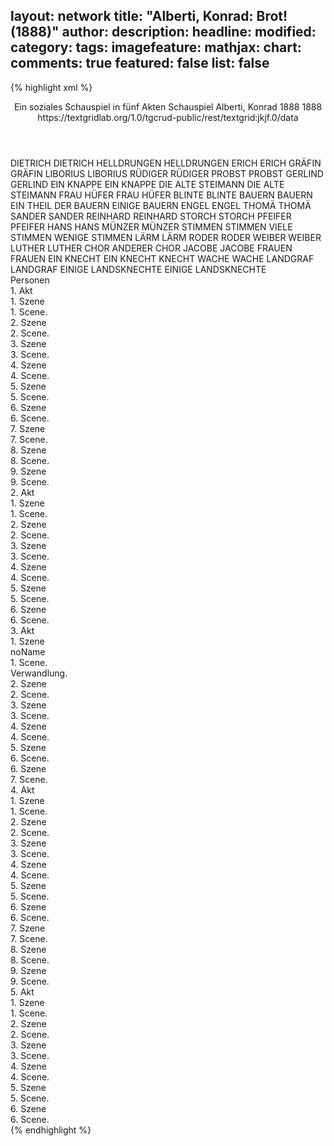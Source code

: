 layout: network
title: "Alberti, Konrad: Brot! (1888)"
author:
description:
headline:
modified:
category:
tags:
imagefeature:
mathjax:
chart:
comments: true
featured: false
list: false
---
{% highlight xml %}
<?xml-model href="https://raw.githubusercontent.com/DLiNa/project/master/rules/lina.rnc"?><?xml-model href="https://raw.githubusercontent.com/DLiNa/project/master/rules/lina.sch"?>
<play xmlns="http://lina.digital">
  <header>
    <title>Brot!</title>
    <subtitle>Ein soziales Schauspiel in fünf Akten</subtitle>
    <genretitle>Schauspiel</genretitle>
    <author>Alberti, Konrad</author>
    <date type="print" when="1888">1888</date>
    <date type="premiere"/>
    <date type="written" when="1888">1888</date>
    <source>https://textgridlab.org/1.0/tgcrud-public/rest/textgrid:jkjf.0/data</source>
  </header>
  <personae>
    <character>
      <name>DIETRICH</name>
      <alias xml:id="dietrich">
        <name>DIETRICH</name>
      </alias>
    </character>
    <character>
      <name>HELLDRUNGEN</name>
      <alias xml:id="helldrungen">
        <name>HELLDRUNGEN</name>
      </alias>
    </character>
    <character>
      <name>ERICH</name>
      <alias xml:id="erich">
        <name>ERICH</name>
      </alias>
    </character>
    <character>
      <name>GRÄFIN</name>
      <alias xml:id="gräfin">
        <name>GRÄFIN</name>
      </alias>
    </character>
    <character>
      <name>LIBORIUS</name>
      <alias xml:id="liborius">
        <name>LIBORIUS</name>
      </alias>
    </character>
    <character>
      <name>RÜDIGER</name>
      <alias xml:id="rüdiger">
        <name>RÜDIGER</name>
      </alias>
    </character>
    <character>
      <name>PROBST</name>
      <alias xml:id="probst">
        <name>PROBST</name>
      </alias>
    </character>
    <character>
      <name>GERLIND</name>
      <alias xml:id="gerlind">
        <name>GERLIND</name>
      </alias>
    </character>
    <character>
      <name>EIN KNAPPE</name>
      <alias xml:id="ein_knappe">
        <name>EIN KNAPPE</name>
      </alias>
    </character>
    <character>
      <name>DIE ALTE STEIMANN</name>
      <alias xml:id="die_alte_steimann">
        <name>DIE ALTE STEIMANN</name>
      </alias>
    </character>
    <character>
      <name>FRAU HÜFER</name>
      <alias xml:id="frau_hüfer">
        <name>FRAU HÜFER</name>
      </alias>
    </character>
    <character>
      <name>BLINTE</name>
      <alias xml:id="blinte">
        <name>BLINTE</name>
      </alias>
    </character>
    <character>
      <name>BAUERN</name>
      <alias xml:id="bauern">
        <name>BAUERN</name>
      </alias>
      <alias xml:id="ein_theil_der_bauern">
        <name>EIN THEIL DER BAUERN</name>
      </alias>
      <alias xml:id="einige_bauern">
        <name>EINIGE BAUERN</name>
      </alias>
    </character>
    <character>
      <name>ENGEL</name>
      <alias xml:id="engel">
        <name>ENGEL</name>
      </alias>
    </character>
    <character>
      <name>THOMÄ</name>
      <alias xml:id="thomä">
        <name>THOMÄ</name>
      </alias>
    </character>
    <character>
      <name>SANDER</name>
      <alias xml:id="sander">
        <name>SANDER</name>
      </alias>
    </character>
    <character>
      <name>REINHARD</name>
      <alias xml:id="reinhard">
        <name>REINHARD</name>
      </alias>
    </character>
    <character>
      <name>STORCH</name>
      <alias xml:id="storch">
        <name>STORCH</name>
      </alias>
    </character>
    <character>
      <name>PFEIFER</name>
      <alias xml:id="pfeifer">
        <name>PFEIFER</name>
      </alias>
    </character>
    <character>
      <name>HANS</name>
      <alias xml:id="hans">
        <name>HANS</name>
      </alias>
    </character>
    <character>
      <name>MÜNZER</name>
      <alias xml:id="münzer">
        <name>MÜNZER</name>
      </alias>
    </character>
    <character>
      <name>STIMMEN</name>
      <alias xml:id="stimmen">
        <name>STIMMEN</name>
      </alias>
      <alias xml:id="viele_stimmen">
        <name>VIELE STIMMEN</name>
      </alias>
      <alias xml:id="wenige_stimmen">
        <name>WENIGE STIMMEN</name>
      </alias>
    </character>
    <character>
      <name>LÄRM</name>
      <alias xml:id="lärm">
        <name>LÄRM</name>
      </alias>
    </character>
    <character>
      <name>RODER</name>
      <alias xml:id="roder">
        <name>RODER</name>
      </alias>
    </character>
    <character>
      <name>WEIBER</name>
      <alias xml:id="weiber">
        <name>WEIBER</name>
      </alias>
    </character>
    <character>
      <name>LUTHER</name>
      <alias xml:id="luther">
        <name>LUTHER</name>
      </alias>
    </character>
    <character>
      <name>CHOR</name>
      <alias xml:id="anderer_chor">
        <name>ANDERER CHOR</name>
      </alias>
    </character>
    <character>
      <name>JACOBE</name>
      <alias xml:id="jacobe">
        <name>JACOBE</name>
      </alias>
    </character>
    <character>
      <name>FRAUEN</name>
      <alias xml:id="frauen">
        <name>FRAUEN</name>
      </alias>
    </character>
    <character>
      <name>EIN KNECHT</name>
      <alias xml:id="ein_knecht">
        <name>EIN KNECHT</name>
      </alias>
      <alias xml:id="knecht">
        <name>KNECHT</name>
      </alias>
    </character>
    <character>
      <name>WACHE</name>
      <alias xml:id="wache">
        <name>WACHE</name>
      </alias>
    </character>
    <character>
      <name>LANDGRAF</name>
      <alias xml:id="landgraf">
        <name>LANDGRAF</name>
      </alias>
    </character>
    <character>
      <name>EINIGE LANDSKNECHTE</name>
      <alias xml:id="einige_landsknechte">
        <name>EINIGE LANDSKNECHTE</name>
      </alias>
    </character>
  </personae>
  <text>
    <div>
      <head>Personen</head>
    </div>
    <div>
      <head>1. Akt</head>
      <div>
        <head>1. Szene</head>
        <div>
          <head>1. Scene.</head>
          <sp who="#dietrich">
            <amount n="4" unit="speech_acts"/>
            <amount n="67" unit="words"/>
            <amount n="2" unit="lines"/>
            <amount n="392" unit="chars"/>
          </sp>
          <sp who="#helldrungen">
            <amount n="2" unit="speech_acts"/>
            <amount n="2" unit="words"/>
            <amount n="2" unit="lines"/>
            <amount n="14" unit="chars"/>
          </sp>
          <sp who="#erich">
            <amount n="1" unit="speech_acts"/>
            <amount n="7" unit="words"/>
            <amount n="1" unit="lines"/>
            <amount n="33" unit="chars"/>
          </sp>
        </div>
      </div>
      <div>
        <head>2. Szene</head>
        <div>
          <head>2. Scene.</head>
          <sp who="#gräfin">
            <amount n="6" unit="speech_acts"/>
            <amount n="95" unit="words"/>
            <amount n="4" unit="lines"/>
            <amount n="530" unit="chars"/>
          </sp>
          <sp who="#helldrungen">
            <amount n="1" unit="speech_acts"/>
            <amount n="9" unit="words"/>
            <amount n="1" unit="lines"/>
            <amount n="50" unit="chars"/>
          </sp>
          <sp who="#dietrich">
            <amount n="5" unit="speech_acts"/>
            <amount n="121" unit="words"/>
            <amount n="3" unit="lines"/>
            <amount n="701" unit="chars"/>
          </sp>
        </div>
      </div>
      <div>
        <head>3. Szene</head>
        <div>
          <head>3. Scene.</head>
          <sp who="#liborius">
            <amount n="8" unit="speech_acts"/>
            <amount n="196" unit="words"/>
            <amount n="5" unit="lines"/>
            <amount n="1142" unit="chars"/>
          </sp>
          <sp who="#gräfin">
            <amount n="6" unit="speech_acts"/>
            <amount n="97" unit="words"/>
            <amount n="5" unit="lines"/>
            <amount n="566" unit="chars"/>
          </sp>
          <sp who="#dietrich">
            <amount n="4" unit="speech_acts"/>
            <amount n="294" unit="words"/>
            <amount n="1" unit="lines"/>
            <amount n="1722" unit="chars"/>
          </sp>
          <sp who="#rüdiger">
            <amount n="3" unit="speech_acts"/>
            <amount n="278" unit="words"/>
            <amount n="1637" unit="chars"/>
          </sp>
          <sp who="#helldrungen">
            <amount n="2" unit="speech_acts"/>
            <amount n="48" unit="words"/>
            <amount n="288" unit="chars"/>
          </sp>
          <sp who="#erich">
            <amount n="2" unit="speech_acts"/>
            <amount n="77" unit="words"/>
            <amount n="1" unit="lines"/>
            <amount n="428" unit="chars"/>
          </sp>
        </div>
      </div>
      <div>
        <head>4. Szene</head>
        <div>
          <head>4. Scene.</head>
          <sp who="#dietrich">
            <amount n="3" unit="speech_acts"/>
            <amount n="53" unit="words"/>
            <amount n="2" unit="lines"/>
            <amount n="296" unit="chars"/>
          </sp>
          <sp who="#probst">
            <amount n="4" unit="speech_acts"/>
            <amount n="254" unit="words"/>
            <amount n="1514" unit="chars"/>
          </sp>
          <sp who="#liborius">
            <amount n="2" unit="speech_acts"/>
            <amount n="59" unit="words"/>
            <amount n="311" unit="chars"/>
          </sp>
        </div>
      </div>
      <div>
        <head>5. Szene</head>
        <div>
          <head>5. Scene.</head>
          <sp who="#gerlind">
            <amount n="4" unit="speech_acts"/>
            <amount n="338" unit="words"/>
            <amount n="2" unit="lines"/>
            <amount n="1905" unit="chars"/>
          </sp>
          <sp who="#gräfin">
            <amount n="1" unit="speech_acts"/>
            <amount n="13" unit="words"/>
            <amount n="1" unit="lines"/>
            <amount n="68" unit="chars"/>
          </sp>
          <sp who="#liborius">
            <amount n="1" unit="speech_acts"/>
            <amount n="3" unit="words"/>
            <amount n="1" unit="lines"/>
            <amount n="20" unit="chars"/>
          </sp>
          <sp who="#dietrich">
            <amount n="2" unit="speech_acts"/>
            <amount n="29" unit="words"/>
            <amount n="1" unit="lines"/>
            <amount n="159" unit="chars"/>
          </sp>
          <sp who="#probst">
            <amount n="1" unit="speech_acts"/>
            <amount n="104" unit="words"/>
            <amount n="572" unit="chars"/>
          </sp>
          <sp who="#ein_knappe">
            <amount n="1" unit="speech_acts"/>
            <amount n="10" unit="words"/>
            <amount n="1" unit="lines"/>
            <amount n="53" unit="chars"/>
          </sp>
        </div>
      </div>
      <div>
        <head>6. Szene</head>
        <div>
          <head>6. Scene.</head>
          <sp who="#die_alte_steimann">
            <amount n="1" unit="speech_acts"/>
            <amount n="19" unit="words"/>
            <amount n="1" unit="lines"/>
            <amount n="94" unit="chars"/>
          </sp>
          <sp who="#frau_hüfer">
            <amount n="4" unit="speech_acts"/>
            <amount n="139" unit="words"/>
            <amount n="1" unit="lines"/>
            <amount n="757" unit="chars"/>
          </sp>
          <sp who="#dietrich">
            <amount n="6" unit="speech_acts"/>
            <amount n="98" unit="words"/>
            <amount n="3" unit="lines"/>
            <amount n="528" unit="chars"/>
          </sp>
          <sp who="#erich">
            <amount n="3" unit="speech_acts"/>
            <amount n="26" unit="words"/>
            <amount n="2" unit="lines"/>
            <amount n="144" unit="chars"/>
          </sp>
          <sp who="#gerlind">
            <amount n="1" unit="speech_acts"/>
            <amount n="13" unit="words"/>
            <amount n="1" unit="lines"/>
            <amount n="67" unit="chars"/>
          </sp>
          <sp who="#blinte">
            <amount n="4" unit="speech_acts"/>
            <amount n="203" unit="words"/>
            <amount n="1" unit="lines"/>
            <amount n="1075" unit="chars"/>
          </sp>
          <sp who="#bauern">
            <amount n="1" unit="speech_acts"/>
            <amount n="6" unit="words"/>
            <amount n="1" unit="lines"/>
            <amount n="29" unit="chars"/>
          </sp>
          <sp who="#liborius">
            <amount n="3" unit="speech_acts"/>
            <amount n="75" unit="words"/>
            <amount n="1" unit="lines"/>
            <amount n="444" unit="chars"/>
          </sp>
          <sp who="#engel">
            <amount n="1" unit="speech_acts"/>
            <amount n="87" unit="words"/>
            <amount n="490" unit="chars"/>
          </sp>
          <sp who="#viele_stimmen">
            <amount n="1" unit="speech_acts"/>
            <amount n="6" unit="words"/>
            <amount n="1" unit="lines"/>
            <amount n="34" unit="chars"/>
          </sp>
          <sp who="#rüdiger">
            <amount n="1" unit="speech_acts"/>
            <amount n="47" unit="words"/>
            <amount n="271" unit="chars"/>
          </sp>
          <sp who="#thomä">
            <amount n="1" unit="speech_acts"/>
            <amount n="56" unit="words"/>
            <amount n="340" unit="chars"/>
          </sp>
          <sp who="#probst">
            <amount n="1" unit="speech_acts"/>
            <amount n="15" unit="words"/>
            <amount n="1" unit="lines"/>
            <amount n="89" unit="chars"/>
          </sp>
          <sp who="#sander">
            <amount n="1" unit="speech_acts"/>
            <amount n="54" unit="words"/>
            <amount n="333" unit="chars"/>
          </sp>
          <sp who="#reinhard">
            <amount n="1" unit="speech_acts"/>
            <amount n="31" unit="words"/>
            <amount n="187" unit="chars"/>
          </sp>
          <sp who="#die_alte_steimann #frau_hüfer #dietrich #erich #gerlind #blinte #bauern #liborius #engel #viele_stimmen #rüdiger #thomä #probst #sander #reinhard #storch #einige_bauern">
            <amount n="1" unit="speech_acts"/>
            <amount n="2" unit="words"/>
            <amount n="1" unit="lines"/>
            <amount n="11" unit="chars"/>
          </sp>
          <sp who="#storch">
            <amount n="1" unit="speech_acts"/>
            <amount n="20" unit="words"/>
            <amount n="1" unit="lines"/>
            <amount n="85" unit="chars"/>
          </sp>
          <sp who="#einige_bauern">
            <amount n="1" unit="speech_acts"/>
            <amount n="9" unit="words"/>
            <amount n="1" unit="lines"/>
            <amount n="32" unit="chars"/>
          </sp>
        </div>
      </div>
      <div>
        <head>7. Szene</head>
        <div>
          <head>7. Scene.</head>
          <sp who="#pfeifer">
            <amount n="2" unit="speech_acts"/>
            <amount n="55" unit="words"/>
            <amount n="2" unit="lines"/>
            <amount n="278" unit="chars"/>
          </sp>
          <sp who="#thomä">
            <amount n="1" unit="speech_acts"/>
            <amount n="11" unit="words"/>
            <amount n="1" unit="lines"/>
            <amount n="50" unit="chars"/>
          </sp>
          <sp who="#rüdiger">
            <amount n="1" unit="speech_acts"/>
            <amount n="11" unit="words"/>
            <amount n="1" unit="lines"/>
            <amount n="57" unit="chars"/>
          </sp>
          <sp who="#dietrich">
            <amount n="2" unit="speech_acts"/>
            <amount n="39" unit="words"/>
            <amount n="1" unit="lines"/>
            <amount n="202" unit="chars"/>
          </sp>
          <sp who="#frau_hüfer">
            <amount n="1" unit="speech_acts"/>
            <amount n="30" unit="words"/>
            <amount n="194" unit="chars"/>
          </sp>
          <sp who="#bauern">
            <amount n="1" unit="speech_acts"/>
            <amount n="7" unit="words"/>
            <amount n="1" unit="lines"/>
            <amount n="39" unit="chars"/>
          </sp>
        </div>
      </div>
      <div>
        <head>8. Szene</head>
        <div>
          <head>8. Scene.</head>
          <sp who="#frau_hüfer">
            <amount n="1" unit="speech_acts"/>
            <amount n="3" unit="words"/>
            <amount n="1" unit="lines"/>
            <amount n="16" unit="chars"/>
          </sp>
          <sp who="#hans">
            <amount n="5" unit="speech_acts"/>
            <amount n="135" unit="words"/>
            <amount n="1" unit="lines"/>
            <amount n="771" unit="chars"/>
          </sp>
          <sp who="#dietrich">
            <amount n="4" unit="speech_acts"/>
            <amount n="70" unit="words"/>
            <amount n="2" unit="lines"/>
            <amount n="376" unit="chars"/>
          </sp>
          <sp who="#erich">
            <amount n="1" unit="speech_acts"/>
            <amount n="11" unit="words"/>
            <amount n="1" unit="lines"/>
            <amount n="59" unit="chars"/>
          </sp>
          <sp who="#gerlind">
            <amount n="2" unit="speech_acts"/>
            <amount n="35" unit="words"/>
            <amount n="1" unit="lines"/>
            <amount n="204" unit="chars"/>
          </sp>
          <sp who="#liborius">
            <amount n="1" unit="speech_acts"/>
            <amount n="18" unit="words"/>
            <amount n="113" unit="chars"/>
          </sp>
          <sp who="#pfeifer">
            <amount n="1" unit="speech_acts"/>
            <amount n="7" unit="words"/>
            <amount n="1" unit="lines"/>
            <amount n="32" unit="chars"/>
          </sp>
          <sp who="#engel">
            <amount n="1" unit="speech_acts"/>
            <amount n="13" unit="words"/>
            <amount n="1" unit="lines"/>
            <amount n="68" unit="chars"/>
          </sp>
          <sp who="#blinte">
            <amount n="1" unit="speech_acts"/>
            <amount n="12" unit="words"/>
            <amount n="1" unit="lines"/>
            <amount n="57" unit="chars"/>
          </sp>
        </div>
      </div>
      <div>
        <head>9. Szene</head>
        <div>
          <head>9. Scene.</head>
          <sp who="#münzer">
            <amount n="20" unit="speech_acts"/>
            <amount n="894" unit="words"/>
            <amount n="14" unit="lines"/>
            <amount n="5040" unit="chars"/>
          </sp>
          <sp who="#liborius">
            <amount n="3" unit="speech_acts"/>
            <amount n="54" unit="words"/>
            <amount n="2" unit="lines"/>
            <amount n="287" unit="chars"/>
          </sp>
          <sp who="#pfeifer">
            <amount n="8" unit="speech_acts"/>
            <amount n="86" unit="words"/>
            <amount n="6" unit="lines"/>
            <amount n="456" unit="chars"/>
          </sp>
          <sp who="#bauern">
            <amount n="7" unit="speech_acts"/>
            <amount n="81" unit="words"/>
            <amount n="5" unit="lines"/>
            <amount n="345" unit="chars"/>
          </sp>
          <sp who="#gerlind">
            <amount n="2" unit="speech_acts"/>
            <amount n="47" unit="words"/>
            <amount n="1" unit="lines"/>
            <amount n="297" unit="chars"/>
          </sp>
          <sp who="#blinte">
            <amount n="5" unit="speech_acts"/>
            <amount n="57" unit="words"/>
            <amount n="4" unit="lines"/>
            <amount n="311" unit="chars"/>
          </sp>
          <sp who="#dietrich">
            <amount n="5" unit="speech_acts"/>
            <amount n="57" unit="words"/>
            <amount n="4" unit="lines"/>
            <amount n="330" unit="chars"/>
          </sp>
          <sp who="#erich">
            <amount n="3" unit="speech_acts"/>
            <amount n="67" unit="words"/>
            <amount n="1" unit="lines"/>
            <amount n="385" unit="chars"/>
          </sp>
          <sp who="#hans">
            <amount n="1" unit="speech_acts"/>
            <amount n="22" unit="words"/>
            <amount n="115" unit="chars"/>
          </sp>
          <sp who="#ein_theil_der_bauern">
            <amount n="1" unit="speech_acts"/>
            <amount n="3" unit="words"/>
            <amount n="1" unit="lines"/>
            <amount n="12" unit="chars"/>
          </sp>
        </div>
      </div>
    </div>
    <div>
      <head>2. Akt</head>
      <div>
        <head>1. Szene</head>
        <div>
          <head>1. Scene.</head>
          <sp who="#blinte">
            <amount n="7" unit="speech_acts"/>
            <amount n="267" unit="words"/>
            <amount n="2" unit="lines"/>
            <amount n="1474" unit="chars"/>
          </sp>
          <sp who="#pfeifer">
            <amount n="4" unit="speech_acts"/>
            <amount n="81" unit="words"/>
            <amount n="2" unit="lines"/>
            <amount n="463" unit="chars"/>
          </sp>
          <sp who="#engel">
            <amount n="1" unit="speech_acts"/>
            <amount n="34" unit="words"/>
            <amount n="218" unit="chars"/>
          </sp>
          <sp who="#reinhard">
            <amount n="2" unit="speech_acts"/>
            <amount n="27" unit="words"/>
            <amount n="1" unit="lines"/>
            <amount n="158" unit="chars"/>
          </sp>
          <sp who="#hans">
            <amount n="4" unit="speech_acts"/>
            <amount n="45" unit="words"/>
            <amount n="3" unit="lines"/>
            <amount n="232" unit="chars"/>
          </sp>
        </div>
      </div>
      <div>
        <head>2. Szene</head>
        <div>
          <head>2. Scene.</head>
          <sp who="#münzer">
            <amount n="8" unit="speech_acts"/>
            <amount n="51" unit="words"/>
            <amount n="8" unit="lines"/>
            <amount n="301" unit="chars"/>
          </sp>
          <sp who="#pfeifer">
            <amount n="7" unit="speech_acts"/>
            <amount n="247" unit="words"/>
            <amount n="5" unit="lines"/>
            <amount n="1382" unit="chars"/>
          </sp>
          <sp who="#stimmen">
            <amount n="1" unit="speech_acts"/>
            <amount n="13" unit="words"/>
            <amount n="1" unit="lines"/>
            <amount n="60" unit="chars"/>
          </sp>
        </div>
      </div>
      <div>
        <head>3. Szene</head>
        <div>
          <head>3. Scene.</head>
          <sp who="#engel">
            <amount n="4" unit="speech_acts"/>
            <amount n="121" unit="words"/>
            <amount n="2" unit="lines"/>
            <amount n="681" unit="chars"/>
          </sp>
          <sp who="#münzer">
            <amount n="8" unit="speech_acts"/>
            <amount n="414" unit="words"/>
            <amount n="5" unit="lines"/>
            <amount n="2303" unit="chars"/>
          </sp>
          <sp who="#blinte">
            <amount n="5" unit="speech_acts"/>
            <amount n="128" unit="words"/>
            <amount n="1" unit="lines"/>
            <amount n="713" unit="chars"/>
          </sp>
          <sp who="#pfeifer">
            <amount n="2" unit="speech_acts"/>
            <amount n="12" unit="words"/>
            <amount n="2" unit="lines"/>
            <amount n="62" unit="chars"/>
          </sp>
          <sp who="#bauern">
            <amount n="3" unit="speech_acts"/>
            <amount n="38" unit="words"/>
            <amount n="2" unit="lines"/>
            <amount n="207" unit="chars"/>
          </sp>
          <sp who="#hans">
            <amount n="1" unit="speech_acts"/>
            <amount n="45" unit="words"/>
            <amount n="225" unit="chars"/>
          </sp>
          <sp who="#ein_theil_der_bauern">
            <amount n="1" unit="speech_acts"/>
            <amount n="3" unit="words"/>
            <amount n="1" unit="lines"/>
            <amount n="12" unit="chars"/>
          </sp>
          <sp who="#lärm">
            <amount n="1" unit="speech_acts"/>
            <amount n="10" unit="words"/>
            <amount n="1" unit="lines"/>
            <amount n="50" unit="chars"/>
          </sp>
        </div>
      </div>
      <div>
        <head>4. Szene</head>
        <div>
          <head>4. Scene.</head>
          <sp who="#erich">
            <amount n="4" unit="speech_acts"/>
            <amount n="46" unit="words"/>
            <amount n="2" unit="lines"/>
            <amount n="255" unit="chars"/>
          </sp>
          <sp who="#sander">
            <amount n="1" unit="speech_acts"/>
            <amount n="9" unit="words"/>
            <amount n="1" unit="lines"/>
            <amount n="62" unit="chars"/>
          </sp>
          <sp who="#engel #bauern">
            <amount n="1" unit="speech_acts"/>
            <amount n="4" unit="words"/>
            <amount n="1" unit="lines"/>
            <amount n="26" unit="chars"/>
          </sp>
          <sp who="#münzer">
            <amount n="4" unit="speech_acts"/>
            <amount n="86" unit="words"/>
            <amount n="3" unit="lines"/>
            <amount n="472" unit="chars"/>
          </sp>
          <sp who="#roder">
            <amount n="1" unit="speech_acts"/>
            <amount n="53" unit="words"/>
            <amount n="300" unit="chars"/>
          </sp>
          <sp who="#blinte">
            <amount n="1" unit="speech_acts"/>
            <amount n="8" unit="words"/>
            <amount n="1" unit="lines"/>
            <amount n="45" unit="chars"/>
          </sp>
          <sp who="#hans">
            <amount n="1" unit="speech_acts"/>
            <amount n="59" unit="words"/>
            <amount n="303" unit="chars"/>
          </sp>
          <sp who="#bauern">
            <amount n="2" unit="speech_acts"/>
            <amount n="14" unit="words"/>
            <amount n="2" unit="lines"/>
            <amount n="71" unit="chars"/>
          </sp>
        </div>
      </div>
      <div>
        <head>5. Szene</head>
        <div>
          <head>5. Scene.</head>
          <sp who="#münzer">
            <amount n="23" unit="speech_acts"/>
            <amount n="1747" unit="words"/>
            <amount n="7" unit="lines"/>
            <amount n="9580" unit="chars"/>
          </sp>
          <sp who="#gerlind">
            <amount n="22" unit="speech_acts"/>
            <amount n="460" unit="words"/>
            <amount n="11" unit="lines"/>
            <amount n="2479" unit="chars"/>
          </sp>
          <sp who="#lärm">
            <amount n="1" unit="speech_acts"/>
            <amount n="6" unit="words"/>
            <amount n="1" unit="lines"/>
            <amount n="39" unit="chars"/>
          </sp>
        </div>
      </div>
      <div>
        <head>6. Szene</head>
        <div>
          <head>6. Scene.</head>
          <sp who="#engel">
            <amount n="9" unit="speech_acts"/>
            <amount n="137" unit="words"/>
            <amount n="7" unit="lines"/>
            <amount n="722" unit="chars"/>
          </sp>
          <sp who="#bauern">
            <amount n="9" unit="speech_acts"/>
            <amount n="63" unit="words"/>
            <amount n="9" unit="lines"/>
            <amount n="338" unit="chars"/>
          </sp>
          <sp who="#münzer">
            <amount n="15" unit="speech_acts"/>
            <amount n="545" unit="words"/>
            <amount n="8" unit="lines"/>
            <amount n="2923" unit="chars"/>
          </sp>
          <sp who="#blinte">
            <amount n="6" unit="speech_acts"/>
            <amount n="80" unit="words"/>
            <amount n="5" unit="lines"/>
            <amount n="435" unit="chars"/>
          </sp>
          <sp who="#weiber">
            <amount n="3" unit="speech_acts"/>
            <amount n="45" unit="words"/>
            <amount n="2" unit="lines"/>
            <amount n="208" unit="chars"/>
          </sp>
          <sp who="#pfeifer">
            <amount n="6" unit="speech_acts"/>
            <amount n="180" unit="words"/>
            <amount n="3" unit="lines"/>
            <amount n="913" unit="chars"/>
          </sp>
          <sp who="#sander">
            <amount n="2" unit="speech_acts"/>
            <amount n="16" unit="words"/>
            <amount n="2" unit="lines"/>
            <amount n="73" unit="chars"/>
          </sp>
          <sp who="#engel #bauern #münzer #blinte #weiber #pfeifer #sander #roder #thomä #frau_hüfer #die_alte_steimann #gerlind #hans">
            <amount n="4" unit="speech_acts"/>
            <amount n="11" unit="words"/>
            <amount n="4" unit="lines"/>
            <amount n="53" unit="chars"/>
          </sp>
          <sp who="#roder">
            <amount n="3" unit="speech_acts"/>
            <amount n="48" unit="words"/>
            <amount n="2" unit="lines"/>
            <amount n="266" unit="chars"/>
          </sp>
          <sp who="#thomä">
            <amount n="4" unit="speech_acts"/>
            <amount n="112" unit="words"/>
            <amount n="3" unit="lines"/>
            <amount n="611" unit="chars"/>
          </sp>
          <sp who="#frau_hüfer">
            <amount n="1" unit="speech_acts"/>
            <amount n="48" unit="words"/>
            <amount n="229" unit="chars"/>
          </sp>
          <sp who="#die_alte_steimann">
            <amount n="1" unit="speech_acts"/>
            <amount n="25" unit="words"/>
            <amount n="131" unit="chars"/>
          </sp>
          <sp who="#gerlind">
            <amount n="6" unit="speech_acts"/>
            <amount n="75" unit="words"/>
            <amount n="5" unit="lines"/>
            <amount n="340" unit="chars"/>
          </sp>
          <sp who="#hans">
            <amount n="1" unit="speech_acts"/>
            <amount n="9" unit="words"/>
            <amount n="1" unit="lines"/>
            <amount n="66" unit="chars"/>
          </sp>
        </div>
      </div>
    </div>
    <div>
      <head>3. Akt</head>
      <div>
        <head>1. Szene</head>
        <div>
          <head>noName</head>
          <div>
            <head>1. Scene.</head>
            <sp who="#luther">
              <amount n="20" unit="speech_acts"/>
              <amount n="947" unit="words"/>
              <amount n="8" unit="lines"/>
              <amount n="5250" unit="chars"/>
            </sp>
            <sp who="#münzer">
              <amount n="18" unit="speech_acts"/>
              <amount n="1303" unit="words"/>
              <amount n="5" unit="lines"/>
              <amount n="7316" unit="chars"/>
            </sp>
            <sp who="#stimmen">
              <amount n="3" unit="speech_acts"/>
              <amount n="32" unit="words"/>
              <amount n="3" unit="lines"/>
              <amount n="168" unit="chars"/>
            </sp>
            <sp who="#wenige_stimmen">
              <amount n="1" unit="speech_acts"/>
              <amount n="54" unit="words"/>
              <amount n="11" unit="lines"/>
              <amount n="308" unit="chars"/>
            </sp>
            <sp who="#anderer_chor">
              <amount n="1" unit="speech_acts"/>
              <amount n="12" unit="words"/>
              <amount n="2" unit="lines"/>
              <amount n="57" unit="chars"/>
            </sp>
          </div>
          <div>
            <head>Verwandlung.</head>
          </div>
        </div>
      </div>
      <div>
        <head>2. Szene</head>
        <div>
          <head>2. Scene.</head>
          <sp who="#helldrungen">
            <amount n="7" unit="speech_acts"/>
            <amount n="88" unit="words"/>
            <amount n="7" unit="lines"/>
            <amount n="496" unit="chars"/>
          </sp>
          <sp who="#dietrich">
            <amount n="3" unit="speech_acts"/>
            <amount n="74" unit="words"/>
            <amount n="1" unit="lines"/>
            <amount n="376" unit="chars"/>
          </sp>
          <sp who="#gräfin">
            <amount n="4" unit="speech_acts"/>
            <amount n="76" unit="words"/>
            <amount n="3" unit="lines"/>
            <amount n="409" unit="chars"/>
          </sp>
          <sp who="#gerlind">
            <amount n="3" unit="speech_acts"/>
            <amount n="21" unit="words"/>
            <amount n="3" unit="lines"/>
            <amount n="110" unit="chars"/>
          </sp>
          <sp who="#jacobe">
            <amount n="1" unit="speech_acts"/>
            <amount n="10" unit="words"/>
            <amount n="1" unit="lines"/>
            <amount n="56" unit="chars"/>
          </sp>
        </div>
      </div>
      <div>
        <head>3. Szene</head>
        <div>
          <head>3. Scene.</head>
          <sp who="#gerlind">
            <amount n="8" unit="speech_acts"/>
            <amount n="144" unit="words"/>
            <amount n="3" unit="lines"/>
            <amount n="724" unit="chars"/>
          </sp>
          <sp who="#jacobe">
            <amount n="8" unit="speech_acts"/>
            <amount n="300" unit="words"/>
            <amount n="2" unit="lines"/>
            <amount n="1531" unit="chars"/>
          </sp>
        </div>
      </div>
      <div>
        <head>4. Szene</head>
        <div>
          <head>4. Scene.</head>
          <sp who="#gerlind">
            <amount n="22" unit="speech_acts"/>
            <amount n="1415" unit="words"/>
            <amount n="7" unit="lines"/>
            <amount n="7564" unit="chars"/>
          </sp>
          <sp who="#münzer">
            <amount n="22" unit="speech_acts"/>
            <amount n="831" unit="words"/>
            <amount n="6" unit="lines"/>
            <amount n="4480" unit="chars"/>
          </sp>
        </div>
      </div>
      <div>
        <head>5. Szene</head>
        <div>
          <head>6. Scene.</head>
          <sp who="#jacobe">
            <amount n="2" unit="speech_acts"/>
            <amount n="25" unit="words"/>
            <amount n="2" unit="lines"/>
            <amount n="130" unit="chars"/>
          </sp>
          <sp who="#dietrich">
            <amount n="11" unit="speech_acts"/>
            <amount n="319" unit="words"/>
            <amount n="5" unit="lines"/>
            <amount n="1745" unit="chars"/>
          </sp>
          <sp who="#gräfin">
            <amount n="7" unit="speech_acts"/>
            <amount n="81" unit="words"/>
            <amount n="6" unit="lines"/>
            <amount n="461" unit="chars"/>
          </sp>
          <sp who="#münzer">
            <amount n="4" unit="speech_acts"/>
            <amount n="85" unit="words"/>
            <amount n="3" unit="lines"/>
            <amount n="397" unit="chars"/>
          </sp>
          <sp who="#gerlind">
            <amount n="9" unit="speech_acts"/>
            <amount n="262" unit="words"/>
            <amount n="4" unit="lines"/>
            <amount n="1359" unit="chars"/>
          </sp>
          <sp who="#frauen">
            <amount n="1" unit="speech_acts"/>
          </sp>
          <sp who="#ein_knecht">
            <amount n="1" unit="speech_acts"/>
            <amount n="35" unit="words"/>
            <amount n="174" unit="chars"/>
          </sp>
          <sp who="#knecht">
            <amount n="1" unit="speech_acts"/>
            <amount n="8" unit="words"/>
            <amount n="1" unit="lines"/>
            <amount n="45" unit="chars"/>
          </sp>
        </div>
      </div>
      <div>
        <head>6. Szene</head>
        <div>
          <head>7. Scene.</head>
          <sp who="#dietrich">
            <amount n="7" unit="speech_acts"/>
            <amount n="323" unit="words"/>
            <amount n="3" unit="lines"/>
            <amount n="1755" unit="chars"/>
          </sp>
          <sp who="#helldrungen">
            <amount n="9" unit="speech_acts"/>
            <amount n="236" unit="words"/>
            <amount n="6" unit="lines"/>
            <amount n="1245" unit="chars"/>
          </sp>
          <sp who="#gerlind">
            <amount n="10" unit="speech_acts"/>
            <amount n="452" unit="words"/>
            <amount n="4" unit="lines"/>
            <amount n="2374" unit="chars"/>
          </sp>
          <sp who="#gräfin">
            <amount n="1" unit="speech_acts"/>
            <amount n="12" unit="words"/>
            <amount n="1" unit="lines"/>
            <amount n="59" unit="chars"/>
          </sp>
          <sp who="#ein_knecht">
            <amount n="1" unit="speech_acts"/>
            <amount n="18" unit="words"/>
            <amount n="1" unit="lines"/>
            <amount n="91" unit="chars"/>
          </sp>
        </div>
      </div>
    </div>
    <div>
      <head>4. Akt</head>
      <div>
        <head>1. Szene</head>
        <div>
          <head>1. Scene.</head>
          <sp who="#blinte">
            <amount n="5" unit="speech_acts"/>
            <amount n="89" unit="words"/>
            <amount n="3" unit="lines"/>
            <amount n="502" unit="chars"/>
          </sp>
          <sp who="#storch">
            <amount n="2" unit="speech_acts"/>
            <amount n="23" unit="words"/>
            <amount n="2" unit="lines"/>
            <amount n="138" unit="chars"/>
          </sp>
          <sp who="#bauern">
            <amount n="3" unit="speech_acts"/>
            <amount n="21" unit="words"/>
            <amount n="3" unit="lines"/>
            <amount n="121" unit="chars"/>
          </sp>
          <sp who="#thomä">
            <amount n="2" unit="speech_acts"/>
            <amount n="23" unit="words"/>
            <amount n="2" unit="lines"/>
            <amount n="132" unit="chars"/>
          </sp>
        </div>
      </div>
      <div>
        <head>2. Szene</head>
        <div>
          <head>2. Scene.</head>
          <sp who="#pfeifer">
            <amount n="4" unit="speech_acts"/>
            <amount n="47" unit="words"/>
            <amount n="3" unit="lines"/>
            <amount n="260" unit="chars"/>
          </sp>
          <sp who="#münzer">
            <amount n="8" unit="speech_acts"/>
            <amount n="324" unit="words"/>
            <amount n="3" unit="lines"/>
            <amount n="1721" unit="chars"/>
          </sp>
          <sp who="#storch">
            <amount n="1" unit="speech_acts"/>
            <amount n="5" unit="words"/>
            <amount n="1" unit="lines"/>
            <amount n="24" unit="chars"/>
          </sp>
          <sp who="#sander">
            <amount n="3" unit="speech_acts"/>
            <amount n="52" unit="words"/>
            <amount n="2" unit="lines"/>
            <amount n="263" unit="chars"/>
          </sp>
          <sp who="#engel">
            <amount n="3" unit="speech_acts"/>
            <amount n="81" unit="words"/>
            <amount n="1" unit="lines"/>
            <amount n="404" unit="chars"/>
          </sp>
          <sp who="#blinte">
            <amount n="4" unit="speech_acts"/>
            <amount n="83" unit="words"/>
            <amount n="3" unit="lines"/>
            <amount n="417" unit="chars"/>
          </sp>
          <sp who="#bauern">
            <amount n="3" unit="speech_acts"/>
            <amount n="55" unit="words"/>
            <amount n="2" unit="lines"/>
            <amount n="278" unit="chars"/>
          </sp>
          <sp who="#thomä">
            <amount n="1" unit="speech_acts"/>
            <amount n="12" unit="words"/>
            <amount n="1" unit="lines"/>
            <amount n="64" unit="chars"/>
          </sp>
        </div>
      </div>
      <div>
        <head>3. Szene</head>
        <div>
          <head>3. Scene.</head>
          <sp who="#münzer">
            <amount n="9" unit="speech_acts"/>
            <amount n="384" unit="words"/>
            <amount n="3" unit="lines"/>
            <amount n="2144" unit="chars"/>
          </sp>
          <sp who="#hans">
            <amount n="4" unit="speech_acts"/>
            <amount n="120" unit="words"/>
            <amount n="3" unit="lines"/>
            <amount n="694" unit="chars"/>
          </sp>
          <sp who="#pfeifer">
            <amount n="6" unit="speech_acts"/>
            <amount n="326" unit="words"/>
            <amount n="1830" unit="chars"/>
          </sp>
        </div>
      </div>
      <div>
        <head>4. Szene</head>
        <div>
          <head>4. Scene.</head>
          <sp who="#münzer">
            <amount n="1" unit="speech_acts"/>
            <amount n="175" unit="words"/>
            <amount n="925" unit="chars"/>
          </sp>
        </div>
      </div>
      <div>
        <head>5. Szene</head>
        <div>
          <head>5. Scene.</head>
          <sp who="#pfeifer">
            <amount n="5" unit="speech_acts"/>
            <amount n="173" unit="words"/>
            <amount n="2" unit="lines"/>
            <amount n="1004" unit="chars"/>
          </sp>
          <sp who="#münzer">
            <amount n="7" unit="speech_acts"/>
            <amount n="246" unit="words"/>
            <amount n="2" unit="lines"/>
            <amount n="1348" unit="chars"/>
          </sp>
          <sp who="#roder">
            <amount n="3" unit="speech_acts"/>
            <amount n="197" unit="words"/>
            <amount n="1" unit="lines"/>
            <amount n="1180" unit="chars"/>
          </sp>
        </div>
      </div>
      <div>
        <head>6. Szene</head>
        <div>
          <head>6. Scene.</head>
          <sp who="#hans">
            <amount n="6" unit="speech_acts"/>
            <amount n="147" unit="words"/>
            <amount n="4" unit="lines"/>
            <amount n="754" unit="chars"/>
          </sp>
          <sp who="#münzer">
            <amount n="6" unit="speech_acts"/>
            <amount n="359" unit="words"/>
            <amount n="1985" unit="chars"/>
          </sp>
        </div>
      </div>
      <div>
        <head>7. Szene</head>
        <div>
          <head>7. Scene.</head>
          <sp who="#wache">
            <amount n="1" unit="speech_acts"/>
            <amount n="11" unit="words"/>
            <amount n="1" unit="lines"/>
            <amount n="57" unit="chars"/>
          </sp>
          <sp who="#münzer">
            <amount n="13" unit="speech_acts"/>
            <amount n="510" unit="words"/>
            <amount n="4" unit="lines"/>
            <amount n="2652" unit="chars"/>
          </sp>
          <sp who="#jacobe">
            <amount n="12" unit="speech_acts"/>
            <amount n="741" unit="words"/>
            <amount n="2" unit="lines"/>
            <amount n="3913" unit="chars"/>
          </sp>
        </div>
      </div>
      <div>
        <head>8. Szene</head>
        <div>
          <head>8. Scene.</head>
          <sp who="#pfeifer">
            <amount n="14" unit="speech_acts"/>
            <amount n="765" unit="words"/>
            <amount n="4" unit="lines"/>
            <amount n="4239" unit="chars"/>
          </sp>
          <sp who="#münzer">
            <amount n="14" unit="speech_acts"/>
            <amount n="359" unit="words"/>
            <amount n="8" unit="lines"/>
            <amount n="1907" unit="chars"/>
          </sp>
          <sp who="#jacobe">
            <amount n="5" unit="speech_acts"/>
            <amount n="152" unit="words"/>
            <amount n="3" unit="lines"/>
            <amount n="836" unit="chars"/>
          </sp>
          <sp who="#wache">
            <amount n="1" unit="speech_acts"/>
            <amount n="17" unit="words"/>
            <amount n="1" unit="lines"/>
            <amount n="98" unit="chars"/>
          </sp>
          <sp who="#hans">
            <amount n="2" unit="speech_acts"/>
            <amount n="120" unit="words"/>
            <amount n="1" unit="lines"/>
            <amount n="761" unit="chars"/>
          </sp>
          <sp who="#bauern">
            <amount n="1" unit="speech_acts"/>
            <amount n="3" unit="words"/>
            <amount n="1" unit="lines"/>
            <amount n="20" unit="chars"/>
          </sp>
        </div>
      </div>
      <div>
        <head>9. Szene</head>
        <div>
          <head>9. Scene.</head>
          <sp who="#münzer">
            <amount n="3" unit="speech_acts"/>
            <amount n="434" unit="words"/>
            <amount n="1" unit="lines"/>
            <amount n="2308" unit="chars"/>
          </sp>
          <sp who="#blinte">
            <amount n="3" unit="speech_acts"/>
            <amount n="75" unit="words"/>
            <amount n="1" unit="lines"/>
            <amount n="439" unit="chars"/>
          </sp>
        </div>
      </div>
    </div>
    <div>
      <head>5. Akt</head>
      <div>
        <head>1. Szene</head>
        <div>
          <head>1. Scene.</head>
          <sp who="#landgraf">
            <amount n="2" unit="speech_acts"/>
            <amount n="91" unit="words"/>
            <amount n="1" unit="lines"/>
            <amount n="552" unit="chars"/>
          </sp>
          <sp who="#helldrungen">
            <amount n="2" unit="speech_acts"/>
            <amount n="28" unit="words"/>
            <amount n="1" unit="lines"/>
            <amount n="172" unit="chars"/>
          </sp>
          <sp who="#probst">
            <amount n="3" unit="speech_acts"/>
            <amount n="113" unit="words"/>
            <amount n="1" unit="lines"/>
            <amount n="625" unit="chars"/>
          </sp>
          <sp who="#dietrich">
            <amount n="1" unit="speech_acts"/>
            <amount n="36" unit="words"/>
            <amount n="199" unit="chars"/>
          </sp>
        </div>
      </div>
      <div>
        <head>2. Szene</head>
        <div>
          <head>2. Scene.</head>
          <sp who="#münzer">
            <amount n="2" unit="speech_acts"/>
            <amount n="172" unit="words"/>
            <amount n="912" unit="chars"/>
          </sp>
          <sp who="#gerlind">
            <amount n="1" unit="speech_acts"/>
            <amount n="84" unit="words"/>
            <amount n="485" unit="chars"/>
          </sp>
        </div>
      </div>
      <div>
        <head>3. Szene</head>
        <div>
          <head>3. Scene.</head>
          <sp who="#hans">
            <amount n="7" unit="speech_acts"/>
            <amount n="362" unit="words"/>
            <amount n="4" unit="lines"/>
            <amount n="1943" unit="chars"/>
          </sp>
          <sp who="#münzer">
            <amount n="8" unit="speech_acts"/>
            <amount n="355" unit="words"/>
            <amount n="4" unit="lines"/>
            <amount n="1928" unit="chars"/>
          </sp>
          <sp who="#bauern">
            <amount n="4" unit="speech_acts"/>
            <amount n="33" unit="words"/>
            <amount n="4" unit="lines"/>
            <amount n="140" unit="chars"/>
          </sp>
          <sp who="#gerlind">
            <amount n="1" unit="speech_acts"/>
            <amount n="156" unit="words"/>
            <amount n="857" unit="chars"/>
          </sp>
        </div>
      </div>
      <div>
        <head>4. Szene</head>
        <div>
          <head>4. Scene.</head>
          <sp who="#landgraf">
            <amount n="3" unit="speech_acts"/>
            <amount n="92" unit="words"/>
            <amount n="2" unit="lines"/>
            <amount n="472" unit="chars"/>
          </sp>
          <sp who="#helldrungen">
            <amount n="1" unit="speech_acts"/>
            <amount n="25" unit="words"/>
            <amount n="144" unit="chars"/>
          </sp>
          <sp who="#probst">
            <amount n="1" unit="speech_acts"/>
            <amount n="45" unit="words"/>
            <amount n="284" unit="chars"/>
          </sp>
          <sp who="#dietrich">
            <amount n="1" unit="speech_acts"/>
            <amount n="5" unit="words"/>
            <amount n="1" unit="lines"/>
            <amount n="27" unit="chars"/>
          </sp>
          <sp who="#einige_landsknechte">
            <amount n="1" unit="speech_acts"/>
            <amount n="12" unit="words"/>
            <amount n="1" unit="lines"/>
            <amount n="49" unit="chars"/>
          </sp>
        </div>
      </div>
      <div>
        <head>5. Szene</head>
        <div>
          <head>5. Scene.</head>
          <sp who="#pfeifer">
            <amount n="6" unit="speech_acts"/>
            <amount n="259" unit="words"/>
            <amount n="3" unit="lines"/>
            <amount n="1455" unit="chars"/>
          </sp>
          <sp who="#gerlind">
            <amount n="5" unit="speech_acts"/>
            <amount n="74" unit="words"/>
            <amount n="3" unit="lines"/>
            <amount n="395" unit="chars"/>
          </sp>
          <sp who="#münzer">
            <amount n="7" unit="speech_acts"/>
            <amount n="182" unit="words"/>
            <amount n="3" unit="lines"/>
            <amount n="988" unit="chars"/>
          </sp>
          <sp who="#hans">
            <amount n="7" unit="speech_acts"/>
            <amount n="172" unit="words"/>
            <amount n="6" unit="lines"/>
            <amount n="939" unit="chars"/>
          </sp>
        </div>
      </div>
      <div>
        <head>6. Szene</head>
        <div>
          <head>6. Scene.</head>
          <sp who="#helldrungen">
            <amount n="7" unit="speech_acts"/>
            <amount n="112" unit="words"/>
            <amount n="4" unit="lines"/>
            <amount n="622" unit="chars"/>
          </sp>
          <sp who="#hans">
            <amount n="4" unit="speech_acts"/>
            <amount n="40" unit="words"/>
            <amount n="3" unit="lines"/>
            <amount n="215" unit="chars"/>
          </sp>
          <sp who="#dietrich">
            <amount n="10" unit="speech_acts"/>
            <amount n="227" unit="words"/>
            <amount n="4" unit="lines"/>
            <amount n="1257" unit="chars"/>
          </sp>
          <sp who="#probst">
            <amount n="2" unit="speech_acts"/>
            <amount n="68" unit="words"/>
            <amount n="1" unit="lines"/>
            <amount n="373" unit="chars"/>
          </sp>
          <sp who="#landgraf">
            <amount n="2" unit="speech_acts"/>
            <amount n="246" unit="words"/>
            <amount n="1431" unit="chars"/>
          </sp>
          <sp who="#münzer">
            <amount n="6" unit="speech_acts"/>
            <amount n="374" unit="words"/>
            <amount n="2132" unit="chars"/>
          </sp>
          <sp who="#helldrungen #hans #dietrich #probst #landgraf #münzer #roder">
            <amount n="1" unit="speech_acts"/>
            <amount n="2" unit="words"/>
            <amount n="1" unit="lines"/>
            <amount n="7" unit="chars"/>
          </sp>
          <sp who="#roder">
            <amount n="1" unit="speech_acts"/>
            <amount n="61" unit="words"/>
            <amount n="332" unit="chars"/>
          </sp>
        </div>
      </div>
    </div>
  </text>
</play>
{% endhighlight %}